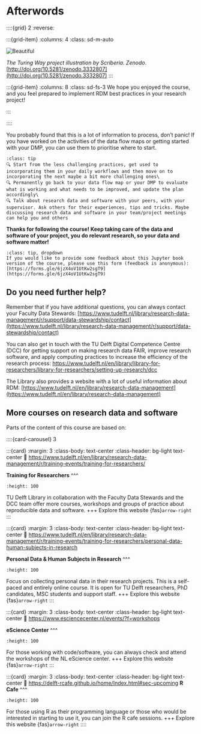 # Afterwords

::::{grid} 2
:reverse:

:::{grid-item}
:columns: 4
:class: sd-m-auto

<img src="https://the-turing-way.netlify.app/_images/road-to-reproducibility.svg" alt="Beautiful"/>

_The Turing Way project illustration by Scriberia. Zenodo_. [http://doi.org/10.5281/zenodo.3332807](http://doi.org/10.5281/zenodo.3332807)
:::

:::{grid-item}
:columns: 8
:class: sd-fs-3
We hope you  enjoyed the course, and you feel prepared to implement RDM best practices in your research project!
<!-- 
```{button-ref} modules/module1
:ref-type: doc
:color: primary
:class: sd-rounded-pill float-left -->

:::

::::


You probably found that this is a lot of information to process, don’t panic! If you have worked on the activities of the data flow maps or getting started with your DMP, you can use them to prioritise where to start.


```{admonition} These are our recommendtions:
:class: tip
🔍 Start from the less challenging practices, get used to incorporating them in your daily workflows and then move on to incorporating the next maybe a bit more challenging ones\
🔍 Permanently go back to your data flow map or your DMP to evaluate what is working and what needs to be improved, and update the plan accordingly\
🔍 Talk about research data and software with your peers, with your supervisor. Ask others for their experiences, tips and tricks. Maybe discussing research data and software in your team/project meetings can help you and others
```


**Thanks for following the course! Keep taking care of the data and software of your project, you do relevant research, so your data and software matter!**


```{admonition} provide some feedback?
:class: tip, dropdown
If you would like to provide some feedback about this Jupyter book version of the course, please use this form (feedback is anonymous): [https://forms.gle/6jzX4oV1UtKw2sgT9](https://forms.gle/6jzX4oV1UtKw2sgT9)
```

## Do you need further help?

Remember that if you have additional questions, you can always contact your Faculty Data Stewards: [https://www.tudelft.nl/library/research-data-management/r/support/data-stewardship/contact](https://www.tudelft.nl/library/research-data-management/r/support/data-stewardship/contact)

You can also get in touch with the TU Delft Digital Competence Centre (DCC) for getting support on making research data FAIR, improve research software, and apply computing practices to increase the efficiency of the research process: https://www.tudelft.nl/en/library/library-for-researchers/library-for-researchers/setting-up-research/dcc

The Library also provides a website with a lot of useful information about RDM: [https://www.tudelft.nl/en/library/research-data-management](https://www.tudelft.nl/en/library/research-data-management)

## More courses on research data and software

Parts of the content of this course are based on:

::::{card-carousel} 3

:::{card}
:margin: 3
:class-body: text-center
:class-header: bg-light text-center
:link: https://www.tudelft.nl/en/library/research-data-management/r/training-events/training-for-researchers/

**Training for Researchers**
^^^
```{image} https://shop.tudelft.nl/media/TUDelft/TU_Delft_Essentials_3.jpg
:height: 100
```
TU Delft Library in collaboration with the Faculty Data Stewards and the DCC team offer more courses, workshops and groups of practice about reproducible data and software.
+++
Explore this website {fas}`arrow-right`
:::

:::{card}
:margin: 3
:class-body: text-center
:class-header: bg-light text-center
:link: https://www.tudelft.nl/en/library/research-data-management/r/training-events/training-for-researchers/personal-data-human-subjects-in-research

**Personal Data & Human Subjects in Research**
^^^
```{image} https://irb.upenn.edu/wp-content/uploads/2023/03/Social-media-applications-on-a-phone-scaled.jpg
:height: 100
```

Focus on collecting personal data in their research projects. This is a self-paced and entirely online course. It is open for TU Delft researchers, PhD candidates, MSC students and support staff.
+++
Explore this website {fas}`arrow-right`
:::

:::{card}
:margin: 3
:class-body: text-center
:class-header: bg-light text-center
:link: https://www.esciencecenter.nl/events/?f=workshops

**eScience Center**
^^^
```{image} https://www.esciencecenter.nl/wp-content/uploads/2023/02/netherlands-escience-center-logo-RGB-1024x282.png
:height: 100
```
For those working with code/software, you can always check and attend the workshops of the NL eScience center.
+++
Explore this website {fas}`arrow-right`
:::

:::{card}
:margin: 3
:class-body: text-center
:class-header: bg-light text-center
:link: https://delft-rcafe.github.io/home/Index.html#sec-upcoming
**R Cafe**
^^^
```{image} https://d2k0ddhflgrk1i.cloudfront.net/Library/Collecties/iconen/R_cafe_logo.png
:height: 100
```
For those using R as their programming language or those who would be interested in starting to use it, you can join the R cafe sessions.
+++
Explore this website {fas}`arrow-right`
::::

<!-- TU Delft Library in collaboration with the Faculty Data Stewards and the DCC team offer more courses, workshops and groups of practice about reproducible data and software. Have a look here: [https://www.tudelft.nl/en/library/research-data-management/r/training-events/training-for-researchers/](https://www.tudelft.nl/en/library/research-data-management/r/training-events/training-for-researchers/) -->

<!-- We would like to highlight the course on ‘Personal Data and Human Subjects in Research’ for those that are collecting personal data in their research projects. This is a self-paced and entirely online course. It is open for TU Delft researchers, PhD candidates, MSC students and support staff. More information here: [https://www.tudelft.nl/en/library/research-data-management/r/training-events/training-for-researchers/personal-data-human-subjects-in-research](https://www.tudelft.nl/en/library/research-data-management/r/training-events/training-for-researchers/personal-data-human-subjects-in-research) -->

<!-- For those working with code/software, you can always check and attend the workshops of the NL eScience center: [https://www.esciencecenter.nl/events/?f=workshops](https://www.esciencecenter.nl/events/?f=workshops) -->

<!-- For those using R as their programming language or those who would be interested in starting to use it, you can join the R cafe sessions. You can find all the information about it here: [https://delft-rcafe.github.io/home/Index.html#sec-upcoming](https://delft-rcafe.github.io/home/Index.html#sec-upcoming) -->